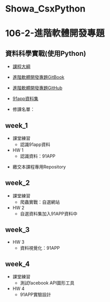 # Showa_CsxPython


# 106-2-進階軟體開發專題

## 資料科學實戰(使用Python)

- [課程大綱](https://nol.ntu.edu.tw/nol/coursesearch/print_table.php?course_id=H03%2005010&class=&dpt_code=H020&ser_no=76833&semester=106-2&lang=CH)

- [進階軟體開發專題GitBook](https://pecu.gitbooks.io/python_/content/)
- [進階軟體開發專題GitHub](https://github.com/NTU-CSX-Project/106-2PythonSampleCode)
- [91app資料集](https://drive.google.com/drive/folders/1g7Q81jHDXpJcWdhJEDl8h_wS_XmODgiB?usp=sharing)

- 修課名單：

## week_1
+ 課堂練習
  + 認識91app資料
+ HW 1
  + 認識資料：91APP 
- 繳交本課程專用Repository

## week_2
+ 課堂練習
  + 爬蟲實戰：自選網站 
+ HW 2
  + 自選資料集加入91APP資料中 

## week_3
+ HW 3
  + 資料視覺化：91APP 
   
## week_4
+ 課堂練習
  + 測試facebook API圖形工具 
+ HW 4
  + 91APP實驗設計
